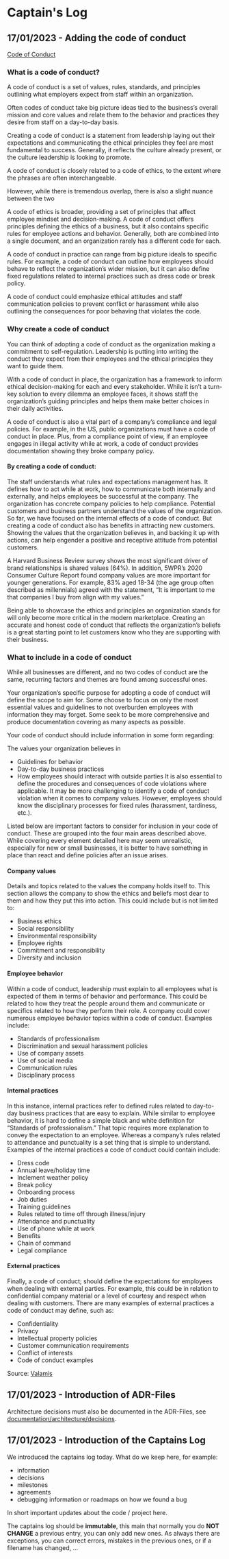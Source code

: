 # Captain's Log

## 17/01/2023 - Adding the code of conduct
[Code of Conduct](documentation/code_of_conduct.md)

### What is a code of conduct?
A code of conduct is a set of values, rules, standards, and principles outlining what employers expect from staff within an organization.

Often codes of conduct take big picture ideas tied to the business’s overall mission and core values and relate them to the behavior and practices they desire from staff on a day-to-day basis.

Creating a code of conduct is a statement from leadership laying out their expectations and communicating the ethical principles they feel are most fundamental to success. Generally, it reflects the culture already present, or the culture leadership is looking to promote.

A code of conduct is closely related to a code of ethics, to the extent where the phrases are often interchangeable.

However, while there is tremendous overlap, there is also a slight nuance between the two

A code of ethics is broader, providing a set of principles that affect employee mindset and decision-making.
A code of conduct offers principles defining the ethics of a business, but it also contains specific rules for employee actions and behavior.
Generally, both are combined into a single document, and an organization rarely has a different code for each.

A code of conduct in practice can range from big picture ideals to specific rules. For example, a code of conduct can outline how employees should behave to reflect the organization’s wider mission, but it can also define fixed regulations related to internal practices such as dress code or break policy.

A code of conduct could emphasize ethical attitudes and staff communication policies to prevent conflict or harassment while also outlining the consequences for poor behaving that violates the code.

### Why create a code of conduct
You can think of adopting a code of conduct as the organization making a commitment to self-regulation. Leadership is putting into writing the conduct they expect from their employees and the ethical principles they want to guide them.

With a code of conduct in place, the organization has a framework to inform ethical decision-making for each and every stakeholder. While it isn’t a turn-key solution to every dilemma an employee faces, it shows staff the organization’s guiding principles and helps them make better choices in their daily activities.

A code of conduct is also a vital part of a company’s compliance and legal policies. For example, in the US, public organizations must have a code of conduct in place. Plus, from a compliance point of view, if an employee engages in illegal activity while at work, a code of conduct provides documentation showing they broke company policy.

#### By creating a code of conduct:

The staff understands what rules and expectations management has. It defines how to act while at work, how to communicate both internally and externally, and helps employees be successful at the company.
The organization has concrete company policies to help compliance.
Potential customers and business partners understand the values of the organization.
So far, we have focused on the internal effects of a code of conduct. But creating a code of conduct also has benefits in attracting new customers. Showing the values that the organization believes in, and backing it up with actions, can help engender a positive and receptive attitude from potential customers.

A Harvard Business Review survey shows the most significant driver of brand relationships is shared values (64%). In addition, 5WPR’s 2020 Consumer Culture Report found company values are more important for younger generations. For example, 83% aged 18-34 (the age group often described as millennials) agreed with the statement, “It is important to me that companies I buy from align with my values.”

Being able to showcase the ethics and principles an organization stands for will only become more critical in the modern marketplace. Creating an accurate and honest code of conduct that reflects the organization’s beliefs is a great starting point to let customers know who they are supporting with their business.

### What to include in a code of conduct
While all businesses are different, and no two codes of conduct are the same, recurring factors and themes are found among successful ones.

Your organization’s specific purpose for adopting a code of conduct will define the scope to aim for. Some choose to focus on only the most essential values and guidelines to not overburden employees with information they may forget. Some seek to be more comprehensive and produce documentation covering as many aspects as possible.

Your code of conduct should include information in some form regarding:

The values your organization believes in
* Guidelines for behavior
* Day-to-day business practices
* How employees should interact with outside parties
It is also essential to define the procedures and consequences of code violations where applicable. It may be more challenging to identify a code of conduct violation when it comes to company values. However, employees should know the disciplinary processes for fixed rules (harassment, tardiness, etc.).

Listed below are important factors to consider for inclusion in your code of conduct. These are grouped into the four main areas described above. While covering every element detailed here may seem unrealistic, especially for new or small businesses, it is better to have something in place than react and define policies after an issue arises.

#### Company values
   Details and topics related to the values the company holds itself to. This section allows the company to show the ethics and beliefs most dear to them and how they put this into action. This could include but is not limited to:

* Business ethics
* Social responsibility
* Environmental responsibility
* Employee rights
* Commitment and responsibility
* Diversity and inclusion

#### Employee behavior
   Within a code of conduct, leadership must explain to all employees what is expected of them in terms of behavior and performance. This could be related to how they treat the people around them and communicate or specifics related to how they perform their role. A company could cover numerous employee behavior topics within a code of conduct. Examples include:

* Standards of professionalism
* Discrimination and sexual harassment policies
* Use of company assets
* Use of social media
* Communication rules
* Disciplinary process

#### Internal practices
   In this instance, internal practices refer to defined rules related to day-to-day business practices that are easy to explain. While similar to employee behavior, it is hard to define a simple black and white definition for “Standards of professionalism.” That topic requires more explanation to convey the expectation to an employee. Whereas a company’s rules related to attendance and punctuality is a set thing that is simple to understand. Examples of the internal practices a code of conduct could contain include:

* Dress code
* Annual leave/holiday time
* Inclement weather policy
* Break policy
* Onboarding process
* Job duties
* Training guidelines
* Rules related to time off through illness/injury
* Attendance and punctuality
* Use of phone while at work
* Benefits
* Chain of command
* Legal compliance

#### External practices
   Finally, a code of conduct; should define the expectations for employees when dealing with external parties. For example, this could be in relation to confidential company material or a level of courtesy and respect when dealing with customers. There are many examples of external practices a code of conduct may define, such as:

* Confidentiality
* Privacy
* Intellectual property policies
* Customer communication requirements
* Conflict of interests
* Code of conduct examples

Source: [Valamis](https://www.valamis.com/hub/code-of-conduct) 

## 17/01/2023 - Introduction of ADR-Files
Architecture decisions must also be documented in the ADR-Files, see [documentation/architecture/decisions](architecture/decisions).

## 17/01/2023 - Introduction of the Captains Log
We introduced the captains log today. 
What do we keep here, for example:

* information
* decisions
* milestones
* agreements
* debugging information or roadmaps on how we found a bug

In short important updates about the code / project here.

The captains log should be **immutable**, this main that normally you do **NOT CHANGE** a previous entry, you can only add new ones.
As always there are exceptions, you can correct errors, mistakes in the previous ones, or if a filename has changed, ...
